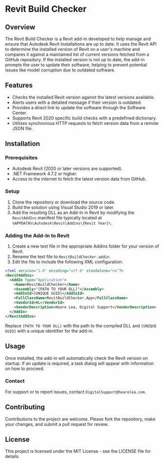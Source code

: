 # Revit Build Checker

## Overview
The Revit Build Checker is a Revit add-in developed to help manage and ensure that Autodesk Revit installations are up to date. It uses the Revit API to determine the installed version of Revit on a user's machine and compares it against a maintained list of current versions fetched from a GitHub repository. If the installed version is not up to date, the add-in prompts the user to update their software, helping to prevent potential issues like model corruption due to outdated software.

## Features
- Checks the installed Revit version against the latest versions available.
- Alerts users with a detailed message if their version is outdated.
- Provides a direct link to update the software through the Software Center.
- Supports Revit 2020 specific build checks with a predefined dictionary.
- Utilizes synchronous HTTP requests to fetch version data from a remote JSON file.

## Installation

### Prerequisites
- Autodesk Revit (2020 or later versions are supported).
- .NET Framework 4.7.2 or higher.
- Access to the internet to fetch the latest version data from GitHub.

### Setup
1. Clone the repository or download the source code.
2. Build the solution using Visual Studio 2019 or later.
3. Add the resulting DLL as an Add-In in Revit by modifying the `RevitAddIns` manifest file typically located at `%APPDATA%\Autodesk\Revit\Addins\{Revit Year}\`.

### Adding the Add-In to Revit
1. Create a new text file in the appropriate Addins folder for your version of Revit.
2. Rename the text file to `RevitBuildChecker.addin`.
3. Edit the file to include the following XML configuration:

```xml
<?xml version="1.0" encoding="utf-8" standalone="no"?>
<RevitAddIns>
  <AddIn Type="Application">
    <Name>RevitBuildChecker</Name>
    <Assembly>"[PATH TO YOUR DLL]"</Assembly>
    <AddInId>[UNIQUE GUID]</AddInId>
    <FullClassName>RevitBuildChecker.App</FullClassName>
    <VendorId>HL</VendorId>
    <VendorDescription>Hoare Lea, Digital Support</VendorDescription>
  </AddIn>
</RevitAddIns>
```
Replace `[PATH TO YOUR DLL]` with the path to the compiled DLL and `[UNIQUE GUID]` with a unique identifier for the add-in.

## Usage
Once installed, the add-in will automatically check the Revit version on startup. If an update is required, a task dialog will appear with information on how to proceed.

### Contact
For support or to report issues, contact `DigitalSupport@hoarelea.com`.

## Contributing
Contributions to the project are welcome. Please fork the repository, make your changes, and submit a pull request for review.

## License
This project is licensed under the MIT License - see the LICENSE file for details.
```
